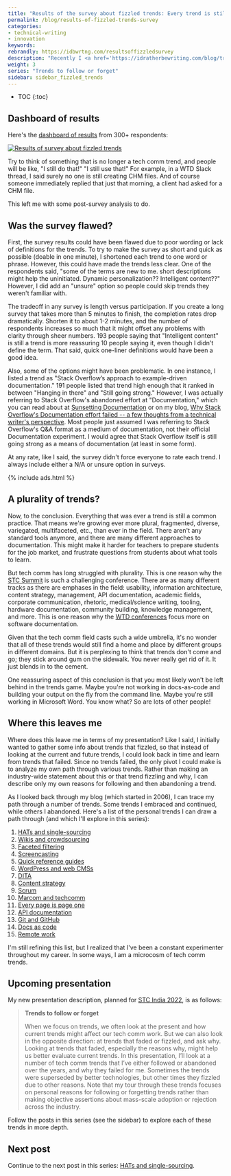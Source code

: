 ```yaml
---
title: "Results of the survey about fizzled trends: Every trend is still with us"
permalink: /blog/results-of-fizzled-trends-survey
categories:
- technical-writing
- innovation
keywords:
rebrandly: https://idbwrtng.com/resultsoffizzledsurvey
description: "Recently I <a href='https://idratherbewriting.com/blog/trends-that-faded-survey'>posted a short survey</a> trying to identify trends that faded or fizzled. About 300 people took the survey. As I was creating the survey, I thought there would be some clear trends that failed. To my surprise, I learned that anything that once surfaced as a documentation trend is still \"hanging in there\" as a common practice in the field. About the only thing you can say is that tech comm has become more fragmented, plural, diverse, and multifaceted than ever. There are superseded technologies, but apparently no non-trends."
weight: 3
series: "Trends to follow or forget"
sidebar: sidebar_fizzled_trends
---
```


* TOC
{:toc}

## Dashboard of results

Here's the [dashboard of results](https://www.questionpro.com/t/7BnU7DZq7kM) from 300+ respondents:

<a href="https://www.questionpro.com/t/7BnU7DZq7kM"><img style="max-width:800px" src="{{site.media}}/dashboardofresultstrendsfizzled.png" alt="Results of survey about fizzled trends" /></a>

Try to think of something that is no longer a tech comm trend, and people will be like, "I still do that!" "I still use that!" For example, in a WTD Slack thread, I said surely no one is still creating CHM files. And of course someone immediately replied that just that morning, a client had asked for a CHM file.

This left me with some post-survey analysis to do.

## Was the survey flawed?

First, the survey results could have been flawed due to poor wording or lack of definitions for the trends. To try to make the survey as short and quick as possible (doable in one minute), I shortened each trend to one word or phrase. However, this could have made the trends less clear. One of the respondents said, "some of the terms are new to me. short descriptions might help the uninitiated. Dynamic personalization?? Intelligent content??" However, I did add an "unsure" option so people could skip trends they weren't familiar with.

The tradeoff in any survey is length versus participation. If you create a long survey that takes more than 5 minutes to finish, the completion rates drop dramatically. Shorten it to about 1-2 minutes, and the number of respondents increases so much that it might offset any problems with clarity through sheer numbers. 193 people saying that "Intelligent content" is still a trend is more reassuring 10 people saying it, even though I didn't define the term. That said, quick one-liner definitions would have been a good idea.

Also, some of the options might have been problematic. In one instance, I listed a trend as "Stack Overflow’s approach to example-driven documentation." 191 people listed that trend high enough that it ranked in between "Hanging in there" and "Still going strong." However, I was actually referring to Stack Overflow's abandoned effort at "Documentation," which you can read about at [Sunsetting Documentation](https://meta.stackoverflow.com/questions/354217/sunsetting-documentation) or on my blog, [Why Stack Overflow's Documentation effort failed -- a few thoughts from a technical writer's perspective](/2017/08/05/why-stack-overflow-documentation-effort-failed/). Most people just assumed I was referring to Stack Overflow's Q&A format as a medium of documentation, not their official Documentation experiment. I would agree that Stack Overflow itself is still going strong as a means of documentation (at least in some form).

At any rate, like I said, the survey didn't force everyone to rate each trend. I always include either a N/A or unsure option in surveys.

{% include ads.html %}

## A plurality of trends?

Now, to the conclusion. Everything that was ever a trend is still a common practice. That means we're growing ever more plural, fragmented, diverse, variegated, multifaceted, etc., than ever in the field. There aren't any standard tools anymore, and there are many different approaches to documentation. This might make it harder for teachers to prepare students for the job market, and frustrate questions from students about what tools to learn.

But tech comm has long struggled with plurality. This is one reason why the [STC Summit](https://summit.stc.org/) is such a challenging conference. There are as many different tracks as there are emphases in the field: usability, information architecture, content strategy, management, API documentation, academic fields, corporate communication, rhetoric, medical/science writing, tooling, hardware documentation, community building, knowledge management, and more. This is one reason why the [WTD conferences](https://www.writethedocs.org/conf/index.html) focus more on software documentation.

Given that the tech comm field casts such a wide umbrella, it's no wonder that all of these trends would still find a home and place by different groups in different domains. But it is perplexing to think that trends don't come and go; they stick around gum on the sidewalk. You never really get rid of it. It just blends in to the cement.

One reassuring aspect of this conclusion is that you most likely won't be left behind in the trends game. Maybe you're not working in docs-as-code and building your output on the fly from the command line. Maybe you're still working in Microsoft Word. You know what? So are lots of other people!

## Where this leaves me

Where does this leave me in terms of my presentation? Like I said, I initially wanted to gather some info about trends that fizzled, so that instead of looking at the current and future trends, I could look back in time and learn from trends that failed. Since no trends failed, the only pivot I could make is to analyze my own path through various trends. Rather than making an industry-wide statement about this or that trend fizzling and why, I can describe only my own reasons for following and then abandoning a trend.

As I looked back through my blog (which started in 2006), I can trace my path through a number of trends. Some trends I embraced and continued, while others I abandoned. Here's a list of the personal trends I can draw a path through (and which I'll explore in this series):

1.  [HATs and single-sourcing](/trends/trends-to-follow-or-forget-hats.html)
2.  [Wikis and crowdsourcing](/trends/trends-to-follow-or-forget-wikis.html)
3.  [Faceted filtering](/trends/trends-to-follow-or-forget-faceted-filtering.html)
4.  [Screencasting](/trends/trends-to-follow-or-forget-screencasting.html)
5.  [Quick reference guides](/trends/trends-to-follow-or-forget-quick-reference-guides.html)
6.  [WordPress and web CMSs](/trends/trends-to-follow-or-forget-wordpress.html)
7.  [DITA](/trends/trends-to-follow-or-forget-dita.html)
8.  [Content strategy](/trends/trends-to-follow-or-forget-content-strategy.html)
9.  [Scrum](/trends/trends-to-follow-or-forget-scrum.html)
10. [Marcom and techcomm](/trends/trends-to-follow-or-forget-techcomm-and-marcom.html)
11. [Every page is page one](/trends/trends-to-follow-or-forget-every-page-is-page-one.html)
12. [API documentation](/trends/trends-to-follow-or-forget-api-documentation.html)
13. [Git and GitHub](/trends/trends-to-follow-or-forget-git-and-github.html)
14. [Docs as code](/trends/trends-to-follow-or-forget-docs-as-code.html)
15. [Remote work](/trends/trends-to-follow-or-forget-remote-work.html)

I'm still refining this list, but I realized that I've been a constant experimenter throughout my career. In some ways, I am a microcosm of tech comm trends.

## Upcoming presentation

My new presentation description, planned for [STC India 2022](https://stc-india.org/conferences/2022/tom-johnson-keynote/), is as follows:

> **Trends to follow or forget**
>
> When we focus on trends, we often look at the present and how current trends might affect our tech comm work. But we can also look in the opposite direction: at trends that faded or fizzled, and ask why. Looking at trends that faded, especially the reasons why, might help us better evaluate current trends. In this presentation, I’ll look at a number of tech comm trends that I’ve either followed or abandoned over the years, and why they failed for me. Sometimes the trends were superseded by better technologies, but other times they fizzled due to other reasons. Note that my tour through these trends focuses on personal reasons for following or forgetting trends rather than making objective assertions about mass-scale adoption or rejection across the industry.

Follow the posts in this series (see the sidebar) to explore each of these trends in more depth.

## Next post

Continue to the next post in this series: [HATs and single-sourcing](/trends/trends-to-follow-or-forget-hats.html).

